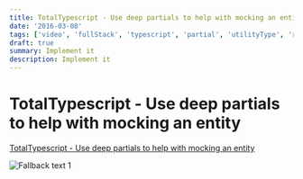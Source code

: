 ```yaml
---
title: TotalTypescript - Use deep partials to help with mocking an entity
date: '2016-03-08'
tags: ['video', 'fullStack', 'typescript', 'partial', 'utilityType', 'read', '', 'withResume']
draft: true
summary: Implement it
description: Implement it
---
```

# TotalTypescript - Use deep partials to help with mocking an entity


[TotalTypescript - Use deep partials to help with mocking an entity](https://www.totaltypescript.com/tips/use-deep-partials-to-help-with-mocking-an-entity)

![Fallback text 1](/static/assets/pasted-image-20221012173002.png)


